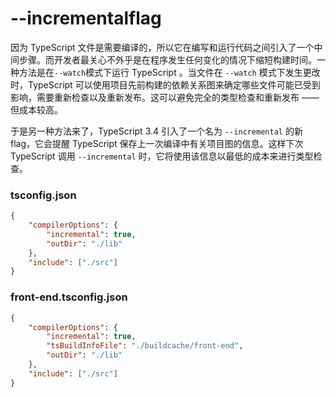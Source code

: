# --incrementalflag

因为 TypeScript 文件是需要编译的，所以它在编写和运行代码之间引入了一个中间步骤。而开发者最关心不外乎是在程序发生任何变化的情况下缩短构建时间。一种方法是在`--watch`模式下运行 TypeScript 。当文件在 `--watch` 模式下发生更改时，TypeScript 可以使用项目先前构建的依赖关系图来确定哪些文件可能已受到影响，需要重新检查以及重新发布。这可以避免完全的类型检查和重新发布 —— 但成本较高。

于是另一种方法来了，TypeScript 3.4 引入了一个名为 `--incremental` 的新 flag，它会提醒 TypeScript 保存上一次编译中有关项目图的信息。这样下次 TypeScript 调用 `--incremental` 时，它将使用该信息以最低的成本来进行类型检查。

### tsconfig.json
```json
{
    "compilerOptions": {
        "incremental": true,
        "outDir": "./lib"
    },
    "include": ["./src"]
}
```

### front-end.tsconfig.json
```json
{
    "compilerOptions": {
        "incremental": true,
        "tsBuildInfoFile": "./buildcache/front-end",
        "outDir": "./lib"
    },
    "include": ["./src"]
}
```